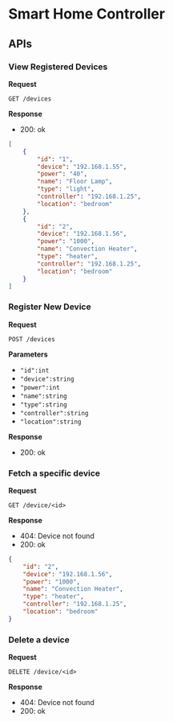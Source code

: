 # Smart Home Controller

## APIs

### View Registered Devices

**Request**

`GET /devices`

**Response**

- 200: ok

```json
[
	{
		"id": "1",
		"device": "192.168.1.55",
		"power": "40",
		"name": "Floor Lamp",
		"type": "light",
		"controller": "192.168.1.25",
		"location": "bedroom"
	},
	{
		"id": "2",
		"device": "192.168.1.56",
		"power": "1000",
		"name": "Convection Heater",
		"type": "heater",
		"controller": "192.168.1.25",
		"location": "bedroom"
	}
]
```

### Register New Device

**Request**

`POST /devices`

**Parameters**

- `"id":int`
- `"device":string`
- `"power":int`
- `"name":string`
- `"type":string`
- `"controller":string`
- `"location":string`

**Response**

- 200: ok

### Fetch a specific device
**Request**

`GET /device/<id>`

**Response**

- 404: Device not found
- 200: ok

```json
{
	"id": "2",
	"device": "192.168.1.56",
	"power": "1000",
	"name": "Convection Heater",
	"type": "heater",
	"controller": "192.168.1.25",
	"location": "bedroom"
}
```

### Delete a device
**Request**

`DELETE /device/<id>`

**Response**

- 404: Device not found
- 200: ok
